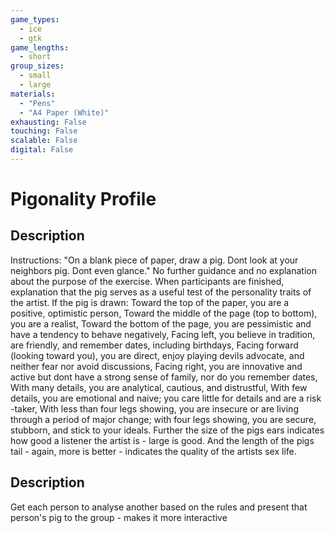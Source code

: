 ```yaml
---
game_types:
  - ice
  - gtk
game_lengths:
  - short
group_sizes:
  - small
  - large
materials:
  - "Pens"
  - "A4 Paper (White)"
exhausting: False
touching: False
scalable: False
digital: False
---
```

# Pigonality Profile

## Description
Instructions: "On a blank piece of paper, draw a pig. Dont look at your neighbors pig. Dont even glance." No further guidance and no explanation about the purpose of the exercise. When participants are finished, explanation that the pig serves as a useful test of the personality traits of the artist. If the pig is drawn:
 Toward the top of the paper, you are a positive, optimistic person,
 Toward the middle of the page (top to bottom), you are a realist,
 Toward the bottom of the page, you are pessimistic and have a tendency to behave negatively,
 Facing left, you believe in tradition, are friendly, and remember dates, including birthdays,
 Facing forward (looking toward you), you are direct, enjoy playing devils advocate, and neither fear nor avoid discussions,
 Facing right, you are innovative and active but dont have a strong sense of family, nor do you remember dates,
 With many details, you are analytical, cautious, and distrustful,
 With few details, you are emotional and naive; you care little for details and are a risk -taker,
 With less than four legs showing, you are insecure or are living through a period of major change; with four legs showing, you are secure, stubborn, and stick to your ideals.
 Further the size of the pigs ears indicates how good a listener the artist is - large is good. And the length of the pigs tail - again, more is better - indicates the quality of the artists sex life.

## Description
Get each person to analyse another based on the rules and present that person's pig to the group - makes it more interactive

